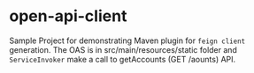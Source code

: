 # open-api-client 

Sample Project for demonstrating Maven plugin for `feign client` generation. The OAS is in src/main/resources/static folder and `ServiceInvoker` make a call to getAccounts (GET /aounts) API.



